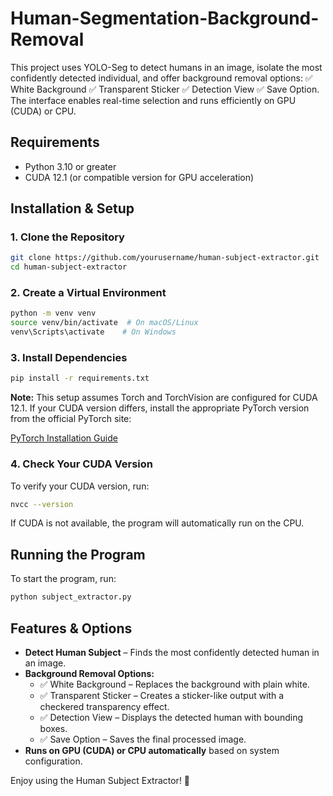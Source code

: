 # Human-Segmentation-Background-Removal
This project uses YOLO-Seg to detect humans in an image, isolate the most confidently detected individual, and offer background removal options: ✅ White Background ✅ Transparent Sticker ✅ Detection View ✅ Save Option. The interface enables real-time selection and runs efficiently on GPU (CUDA) or CPU.

## Requirements
- Python 3.10 or greater
- CUDA 12.1 (or compatible version for GPU acceleration)

## Installation & Setup

### 1. Clone the Repository
```sh
git clone https://github.com/yourusername/human-subject-extractor.git
cd human-subject-extractor
```

### 2. Create a Virtual Environment
```sh
python -m venv venv
source venv/bin/activate  # On macOS/Linux
venv\Scripts\activate    # On Windows
```

### 3. Install Dependencies
```sh
pip install -r requirements.txt
```

**Note:** This setup assumes Torch and TorchVision are configured for CUDA 12.1. If your CUDA version differs, install the appropriate PyTorch version from the official PyTorch site:

[PyTorch Installation Guide](https://pytorch.org/get-started/locally/)

### 4. Check Your CUDA Version
To verify your CUDA version, run:
```sh
nvcc --version
```
If CUDA is not available, the program will automatically run on the CPU.

## Running the Program
To start the program, run:
```sh
python subject_extractor.py
```

## Features & Options
- **Detect Human Subject** – Finds the most confidently detected human in an image.
- **Background Removal Options:**
  - ✅ White Background – Replaces the background with plain white.
  - ✅ Transparent Sticker – Creates a sticker-like output with a checkered transparency effect.
  - ✅ Detection View – Displays the detected human with bounding boxes.
  - ✅ Save Option – Saves the final processed image.
- **Runs on GPU (CUDA) or CPU automatically** based on system configuration.

Enjoy using the Human Subject Extractor! 🚀

